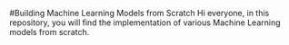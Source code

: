 #Building Machine Learning Models from Scratch
Hi everyone, in this repository, you will find the implementation of various Machine Learning models from scratch.
